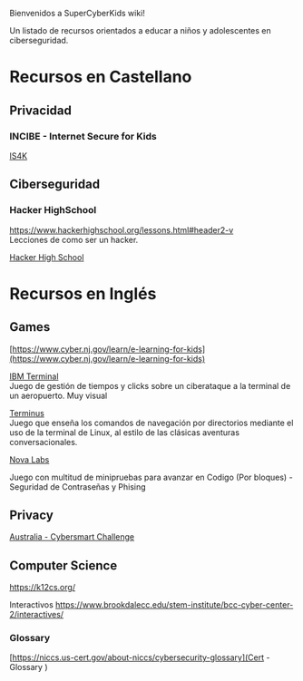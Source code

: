 Bienvenidos a SuperCyberKids wiki!

Un listado de recursos orientados a educar a niños y adolescentes en ciberseguridad.

# Recursos en Castellano  

## Privacidad  
### INCIBE - Internet Secure for Kids

[IS4K](https://www.is4k.es/)

## Ciberseguridad  
### Hacker HighSchool  
https://www.hackerhighschool.org/lessons.html#header2-v  
Lecciones de como ser un hacker. 

[Hacker High School](https://www.esafety.gov.au/educators/classroom-resources/cybersmart-challenge)

# Recursos en Inglés  
## Games  

[https://www.cyber.nj.gov/learn/e-learning-for-kids](https://www.cyber.nj.gov/learn/e-learning-for-kids)

[IBM Terminal](https://www.ibm.com/security/digital-assets/cybersecurity-ops/terminal/)  
Juego de gestión de tiempos y clicks sobre un ciberataque a la terminal de un aeropuerto. Muy visual  

[Terminus](https://web.mit.edu/mprat/Public/web/Terminus/Web/main.html)  
Juego que enseña los comandos de navegación por directorios mediante el uso de la terminal de Linux, al estilo de las clásicas aventuras conversacionales.  

[Nova Labs](https://www.pbs.org/wgbh/nova/labs/lab/cyber/)  

Juego con multitud de minipruebas para avanzar en Codigo (Por bloques) - Seguridad de Contraseñas y Phising

## Privacy  

[Australia - Cybersmart Challenge](https://www.esafety.gov.au/educators/classroom-resources/cybersmart-challenge  )

## Computer Science
https://k12cs.org/

Interactivos
https://www.brookdalecc.edu/stem-institute/bcc-cyber-center-2/interactives/

### Glossary
[https://niccs.us-cert.gov/about-niccs/cybersecurity-glossary](Cert - Glossary )
